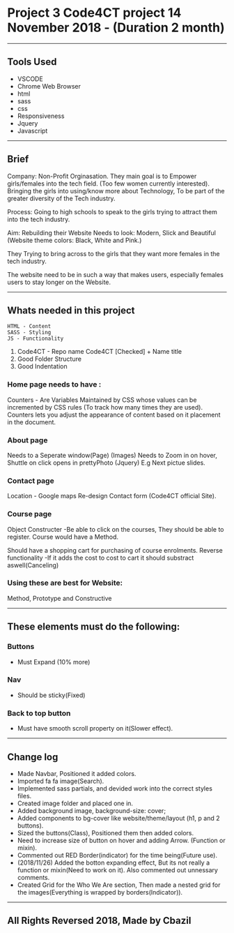 # Project 3 Code4CT project 14 November 2018 -  (Duration 2 month)

---

## Tools Used
- VSCODE
- Chrome Web Browser
- html
- sass
- css
- Responsiveness
- Jquery
- Javascript

---

## Brief
Company: Non-Profit Orginasation. They main goal is to Empower girls/females into the tech field. (Too few women currently interested).
Bringing the girls into using/know more about  Technology, To be part of the greater diversity of the Tech industry.

Process: Going to high schools to speak to the girls trying to attract them into the tech industry.

Aim: Rebuilding their Website 
Needs to look: Modern, Slick and Beautiful (Website theme colors: Black, White and Pink.)

They Trying to bring across to the girls that they want more females in the tech industry.

The website need to be in such a way that makes users, especially females users to stay longer on the Website.

---

## Whats needed in this project
 
    HTML - Content
    SASS - Styling 
    JS - Functionality

1. Code4CT - Repo name Code4CT [Checked] + Name title
2. Good Folder Structure
3. Good Indentation

### Home page needs to have :
Counters - Are Variables Maintained by CSS whose values can be incremented by CSS rules (To track how many times they are used). Counters lets you adjust the appearance of content based on it placement in the document.

### About page 
Needs to a Seperate window(Page)
(Images) Needs to Zoom in on hover, Shuttle on click opens in prettyPhoto (Jquery) E.g Next pictue slides.

### Contact page
Location - Google maps
Re-design Contact form (Code4CT official Site).

### Course page
Object Constructer
-Be able to click on the courses, They should be able to register.
Course would have a Method.

Should have a shopping cart for purchasing of course enrolments.
Reverse functionality
-If it adds the cost to cost to cart it should substract aswell(Canceling)

### Using these are best for Website: 
Method, Prototype and Constructive

---

## These elements must do the following:

### Buttons
- Must Expand (10% more)

### Nav 
- Should be sticky(Fixed)

### Back to top button
- Must have smooth scroll property on it(Slower effect).

---
## Change log
- Made Navbar, Positioned it added colors.
- Imported fa fa image(Search).
- Implemented sass partials, and devided work into the correct styles files.
- Created image folder and placed one in.
- Added background image, background-size: cover; 
- Added components to bg-cover like website/theme/layout (h1, p and 2 buttons).
- Sized the buttons(Class), Positioned them then added colors.
- Need to increase size of button on hover and adding Arrow. (Function or mixin).
- Commented out RED Border(indicator) for the time being(Future use).
- (2018/11/26) Added the botton expanding effect, But its not really a function or mixin(Need to work on it). Also commented out unnessary comments.
- Created Grid for the Who We Are section, Then made a nested grid for the images(Everything is wrapped by borders(Indicator)).
---

## All Rights Reversed 2018, Made by Cbazil